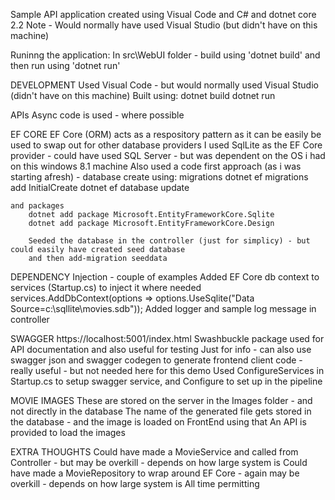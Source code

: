 Sample API application created using Visual Code and C# and dotnet core 2.2
Note - Would normally have used Visual Studio (but didn't have on this machine)

Runinng the application:
In src\WebUI folder - build using 'dotnet build' and then run using 'dotnet run'

DEVELOPMENT
Used Visual Code - but would normally used Visual Studio (didn't have on this machine)
Built using:
    dotnet build 
    dotnet run

APIs
Async code is used - where possible

EF CORE
EF Core (ORM) acts as a respository pattern as it can be easily be used to swap out for other database providers
I used SqlLite as the EF Core provider - could have used SQL Server - but was dependent on the OS i had 
on this windows 8.1 machine 
Also used a code first approach (as i was starting afresh) - database create using:
    migrations 
        dotnet ef migrations add InitialCreate
        dotnet ef database update

    and packages 
        dotnet add package Microsoft.EntityFrameworkCore.Sqlite
        dotnet add package Microsoft.EntityFrameworkCore.Design

        Seeded the database in the controller (just for simplicy) - but could easily have created seed database
        and then add-migration seeddata
    
DEPENDENCY Injection - couple of examples
Added EF Core db context to services (Startup.cs) to inject it where needed
services.AddDbContext<MovieContext>(options => options.UseSqlite("Data Source=c:\\sqllite\\movies.sdb"));
Added logger and sample log message in controller

SWAGGER
https://localhost:5001/index.html
Swashbuckle package used for API documentation and also useful for testing
Just for info - can also use swagger json and swagger codegen to generate frontend client code - 
really useful - but not needed here for this demo
Used ConfigureServices in Startup.cs to setup swagger service, and Configure to set up in the pipeline


MOVIE IMAGES
These are stored on the server in the Images folder - and not directly in the database 
The name of the generated file gets stored in the database - and the image is loaded on FrontEnd using that
An API is provided to load the images 

EXTRA THOUGHTS
Could have made a MovieService and called from Controller - but may be overkill - depends on how large system is
Could have made a MovieRepository to wrap around EF Core - again may be overkill - depends on how large system is
All time permitting

